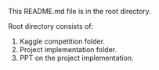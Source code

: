 This README.md file is in the root directory.

Root directory consists of:

1. Kaggle competition folder.
2. Project implementation folder.
3. PPT on the project implementation.
